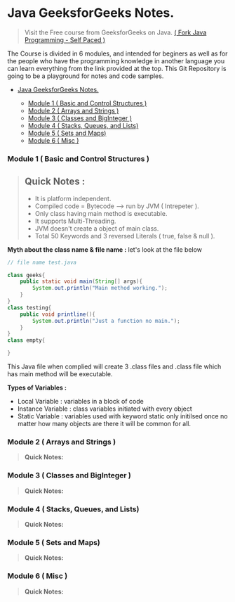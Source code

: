 # Java GeeksforGeeks Notes.

> Visit the Free course from GeeksforGeeks on Java. [( Fork Java Programming - Self Paced ) ](https://practice.geeksforgeeks.org/batch/fork-java)

The Course is divided in 6 modules, and intended for beginers as well as for the people who have the programming knowledge in another language you can learn everything from the link provided at the top. This Git Repository is going to be a playground for notes and code samples.


- [Java GeeksforGeeks Notes.](#java-geeksforgeeks-notes)
  
    - [Module 1 ( Basic and Control Structures )](#module-1--basic-and-control-structures-)
    - [Module 2 ( Arrays and Strings )](#module-2--arrays-and-strings-)
    - [Module 3 ( Classes and BigInteger )](#module-3--classes-and-biginteger-)
    - [Module 4 ( Stacks, Queues, and Lists)](#module-4--stacks-queues-and-lists)
    - [Module 5 ( Sets and Maps)](#module-5--sets-and-maps)
    - [Module 6 ( Misc )](#module-6--misc-)


### Module 1 ( Basic and Control Structures )
> **Quick Notes :**
> -
> - It is platform independent.
> - Compiled code = Bytecode --> run by JVM ( Intrepeter ).
> - Only class having main method is executable.
> - It supports Multi-Threading.
> - JVM doesn't create a object of main class.
> - Total 50 Keywords and 3 reversed Literals ( true, false & null ).

**Myth about the class name & file name :** let's look at the file below

```Java
// file name test.java

class geeks{
    public static void main(String[] args){
        System.out.println("Main method working.");
    }
}
class testing{
    public void printline(){
        System.out.println("Just a function no main.");
    }
}
class empty{

}
```
This Java file when complied will create 3 .class files and .class file which has main method will be executable.

**Types of Variables :**
- Local Variable : variables in a block of code 
- Instance Variable : class variables initiated with every object
- Static Variable : variables used with keyword static only initilsed once no matter how many objects are there it will be common for all.

### Module 2 ( Arrays and Strings )
> **Quick Notes:**

### Module 3 ( Classes and BigInteger )
> **Quick Notes:**
### Module 4 ( Stacks, Queues, and Lists)
> **Quick Notes:**
### Module 5 ( Sets and Maps)
> **Quick Notes:**
### Module 6 ( Misc )
> **Quick Notes:**